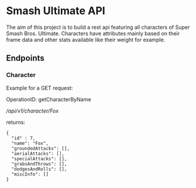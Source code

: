 
# Smash Ultimate API

The aim of this project is to build a rest api featuring all characters of Super Smash Bros. Ultimate. 
Characters have attributes mainly based on their frame data and other stats available like their weight for example.

## Endpoints

### Character

Example for a GET request:

OperationID: getCharacterByName

*/api/v1/character/Fox*

returns:

```
{  
  "id" : 7,  
  "name": "Fox",  
  "groundedAttacks": [],  
  "aerialAttacks": [],  
  "specialAttacks": [],  
  "grabsAndThrows": [],
  "dodgesAndRolls": [],  
  "miscInfo": []  
}
```